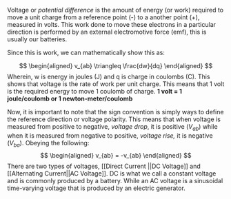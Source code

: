 Voltage or *potential difference* is the amount of energy (or work) required to move a unit charge from a reference point (-) to a another point (+), measured in volts. This work done to move these electrons in a particular direction is performed by an external electromotive force (emf), this is usually our batteries.

Since this is work, we can mathematically show this as:

$$
\begin{aligned}
v_{ab} \triangleq \frac{dw}{dq}
\end{aligned}
$$
Wherein, w is energy in joules (J) and q is charge in coulombs (C). This shows that voltage is the rate of work per unit charge. This means that 1 volt is the required energy to move 1 coulomb of charge. **1 volt = 1 joule/coulomb or 1 newton-meter/coulomb**

Now, it is important to note that the sign convention is simply ways to define the reference direction or voltage polarity. This means that when voltage is measured from positive to negative, *voltage drop*, it is positive ($V_{ab}$) while when it is measured from negative to positive, *voltage rise,* it is negative ($V_{ba}$). Obeying the following:
$$
\begin{aligned}
v_{ab} = -v_{ab}
\end{aligned}
$$
There are two types of voltages, [[Direct Current ||DC Voltage]] and [[Alternating Current||AC Voltage]]. DC is what we call a constant voltage and is commonly produced by a battery. While an AC voltage is a sinusoidal time-varying voltage that is produced by an electric generator.
